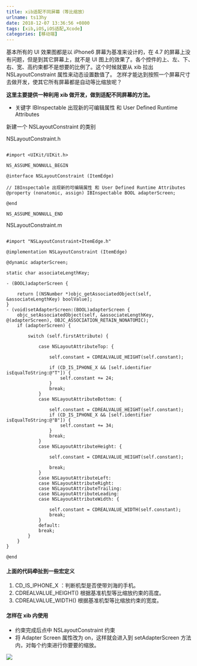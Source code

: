 ```yaml
---
title: xib适配不同屏幕（等比缩放）
urlname: ts13hy
date: 2018-12-07 13:36:56 +0800
tags: [xib,iOS,iOS适配,Xcode]
categories: [移动端]
---
```


基本所有的 UI 效果图都是以 iPhone6 屏幕为基准来设计的，在 4.7 的屏幕上没有问题，但是到其它屏幕上，就不是 UI 图上的效果了。各个控件的上、左、下、右、宽、高约束都不是想要的比例了。这个时候就要从 xib 拉出 NSLayoutConstraint 属性来动态设置数值了。
怎样才能达到按照一个屏幕尺寸去做开发，使其它所有屏幕都是自动等比缩放呢？

<!-- more -->

**这里主要提供一种利用 xib 做开发，做到适配不同屏幕的方法。**

- 关键字 IBInspectable 出现新的可编辑属性 和 User Defined Runtime Attributes

新建一个 NSLayoutConstraint 的类别

NSLayoutConstraint.h

```objc

#import <UIKit/UIKit.h>

NS_ASSUME_NONNULL_BEGIN

@interface NSLayoutConstraint (ItemEdge)

// IBInspectable 出现新的可编辑属性 和 User Defined Runtime Attributes
@property (nonatomic, assign) IBInspectable BOOL adapterScreen;

@end

NS_ASSUME_NONNULL_END
```

NSLayoutConstraint.m

```objc

#import "NSLayoutConstraint+ItemEdge.h"

@implementation NSLayoutConstraint (ItemEdge)

@dynamic adapterScreen;

static char associateLengthKey;

- (BOOL)adapterScreen {

    return [(NSNumber *)objc_getAssociatedObject(self, &associateLengthKey) boolValue];
}
- (void)setAdapterScreen:(BOOL)adapterScreen {
    objc_setAssociatedObject(self, &associateLengthKey, @(adapterScreen), OBJC_ASSOCIATION_RETAIN_NONATOMIC);
    if (adapterScreen) {

        switch (self.firstAttribute) {

            case NSLayoutAttributeTop: {

                self.constant = CDREALVALUE_HEIGHT(self.constant);

                if (CD_IS_IPHONE_X && [self.identifier isEqualToString:@"T"]) {
                    self.constant += 24;
                }
                break;
            }
            case NSLayoutAttributeBottom: {

                self.constant = CDREALVALUE_HEIGHT(self.constant);
                if (CD_IS_IPHONE_X && [self.identifier isEqualToString:@"B"]) {
                    self.constant += 34;
                }
                break;
            }
            case NSLayoutAttributeHeight: {

                self.constant = CDREALVALUE_HEIGHT(self.constant);

                break;
            }
            case NSLayoutAttributeLeft:
            case NSLayoutAttributeRight:
            case NSLayoutAttributeTrailing:
            case NSLayoutAttributeLeading:
            case NSLayoutAttributeWidth: {

                self.constant = CDREALVALUE_WIDTH(self.constant);
                break;
            }
            default:
            break;
        }
    }
}

@end
```

#### 上面的代码牵扯到一些宏定义

1. CD_IS_IPHONE_X ：判断机型是否使带刘海的手机。
1. CDREALVALUE_HEIGHT() 根据基准机型等比缩放约束的高度。
1. CDREALVALUE_WIDTH() 根据基准机型等比缩放约束的宽度。

#### 怎样在 xib 内使用

- 约束完成后点中 NSLayoutConstraint 约束
- 将 Adapter Screen 属性改为 on，这样就会进入到 setAdapterScreen 方法内，对每个约束进行你要要的缩放。

![](https://cdn.nlark.com/yuque/0/2020/png/1028501/1602937059903-d8860b81-dcc3-4801-bf46-93c5f7c2f0ea.png#align=left&display=inline&height=577&margin=%5Bobject%20Object%5D&originHeight=577&originWidth=400&size=0&status=done&style=none&width=400)
